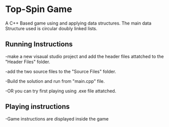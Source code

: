 # Top-Spin Game
A C++ Based game using and applying data structures. The main data Structure used is circular doubly linked lists.
## Running Instructions
-make a new visaual studio project and add the header files attatched to the "Header Files" folder.

-add the two source files to the "Source Files" folder.

-Build the solution and run from "main.cpp" file.

-OR you can try first playing using .exe file attatched.
## Playing instructions
-Game instructions are displayed inside the game
